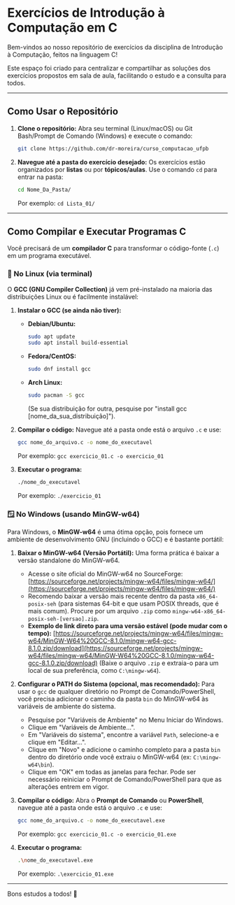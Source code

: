 # Exercícios de Introdução à Computação em C

Bem-vindos ao nosso repositório de exercícios da disciplina de Introdução à Computação, feitos na linguagem C!

Este espaço foi criado para centralizar e compartilhar as soluções dos exercícios propostos em sala de aula, facilitando o estudo e a consulta para todos.

---

## Como Usar o Repositório

1.  **Clone o repositório:**
    Abra seu terminal (Linux/macOS) ou Git Bash/Prompt de Comando (Windows) e execute o comando:
    
    ```bash
    git clone https://github.com/dr-moreira/curso_computacao_ufpb
    ```
    
    
2.  **Navegue até a pasta do exercício desejado:**
    Os exercícios estão organizados por **listas** ou por **tópicos/aulas**. Use o comando `cd` para entrar na pasta:
    ```bash
    cd Nome_Da_Pasta/
    ```
    Por exemplo: `cd Lista_01/`

---

## Como Compilar e Executar Programas C

Você precisará de um **compilador C** para transformar o código-fonte (`.c`) em um programa executável.

### 🐧 No Linux (via terminal)

O **GCC (GNU Compiler Collection)** já vem pré-instalado na maioria das distribuições Linux ou é facilmente instalável:

1.  **Instalar o GCC (se ainda não tiver):**
    * **Debian/Ubuntu:**
        ```bash
        sudo apt update
        sudo apt install build-essential
        ```
    * **Fedora/CentOS:**
        ```bash
        sudo dnf install gcc
        ```
    * **Arch Linux:**
        ```bash
        sudo pacman -S gcc
        ```
        (Se sua distribuição for outra, pesquise por "install gcc [nome_da_sua_distribuição]").

2.  **Compilar o código:**
    Navegue até a pasta onde está o arquivo `.c` e use:
    ```bash
    gcc nome_do_arquivo.c -o nome_do_executavel
    ```
    Por exemplo: `gcc exercicio_01.c -o exercicio_01`

3.  **Executar o programa:**
    ```bash
    ./nome_do_executavel
    ```
    Por exemplo: `./exercicio_01`

### 🪟 No Windows (usando MinGW-w64)

Para Windows, o **MinGW-w64** é uma ótima opção, pois fornece um ambiente de desenvolvimento GNU (incluindo o GCC) e é bastante portátil:

1.  **Baixar o MinGW-w64 (Versão Portátil):**
    Uma forma prática é baixar a versão standalone do MinGW-w64.
    * Acesse o site oficial do MinGW-w64 no SourceForge: [https://sourceforge.net/projects/mingw-w64/files/mingw-w64/](https://sourceforge.net/projects/mingw-w64/files/mingw-w64/)
    * Recomendo baixar a versão mais recente dentro da pasta `x86_64-posix-seh` (para sistemas 64-bit e que usam POSIX threads, que é mais comum). Procure por um arquivo `.zip` como `mingw-w64-x86_64-posix-seh-[versao].zip`.
    * **Exemplo de link direto para uma versão estável (pode mudar com o tempo):**
        [https://sourceforge.net/projects/mingw-w64/files/mingw-w64/MinGW-W64%20GCC-8.1.0/mingw-w64-gcc-8.1.0.zip/download](https://sourceforge.net/projects/mingw-w64/files/mingw-w64/MinGW-W64%20GCC-8.1.0/mingw-w64-gcc-8.1.0.zip/download)
        (Baixe o arquivo `.zip` e extraia-o para um local de sua preferência, como `C:\mingw-w64`).

2.  **Configurar o PATH do Sistema (opcional, mas recomendado):**
    Para usar o `gcc` de qualquer diretório no Prompt de Comando/PowerShell, você precisa adicionar o caminho da pasta `bin` do MinGW-w64 às variáveis de ambiente do sistema.
    * Pesquise por "Variáveis de Ambiente" no Menu Iniciar do Windows.
    * Clique em "Variáveis de Ambiente...".
    * Em "Variáveis do sistema", encontre a variável `Path`, selecione-a e clique em "Editar...".
    * Clique em "Novo" e adicione o caminho completo para a pasta `bin` dentro do diretório onde você extraiu o MinGW-w64 (ex: `C:\mingw-w64\bin`).
    * Clique em "OK" em todas as janelas para fechar. Pode ser necessário reiniciar o Prompt de Comando/PowerShell para que as alterações entrem em vigor.

3.  **Compilar o código:**
    Abra o **Prompt de Comando** ou **PowerShell**, navegue até a pasta onde está o arquivo `.c` e use:
    ```bash
    gcc nome_do_arquivo.c -o nome_do_executavel.exe
    ```
    Por exemplo: `gcc exercicio_01.c -o exercicio_01.exe`

4.  **Executar o programa:**
    ```bash
    .\nome_do_executavel.exe
    ```
    Por exemplo: `.\exercicio_01.exe`

---

Bons estudos a todos! 🚀